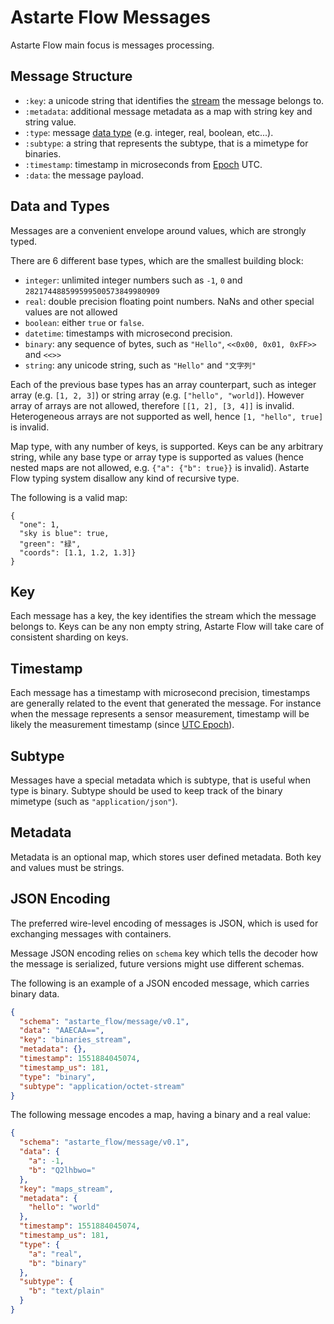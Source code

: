 # Astarte Flow Messages

Astarte Flow main focus is messages processing.

## Message Structure

* `:key`: a unicode string that identifies the [stream](0006-streams.html) the message belongs to.
* `:metadata`: additional message metadata as a map with string key and string value.
* `:type`: message [data type](#data-and-types) (e.g. integer, real, boolean, etc...).
* `:subtype`: a string that represents the subtype, that is a mimetype for binaries.
* `:timestamp`: timestamp in microseconds from [Epoch](https://en.wikipedia.org/wiki/Unix_time) UTC.
* `:data`: the message payload.

## Data and Types

Messages are a convenient envelope around values, which are strongly typed.

There are 6 different base types, which are the smallest building block:

* `integer`: unlimited integer numbers such as `-1`, `0` and `282174488599599500573849980909`
* `real`: double precision floating point numbers. NaNs and other special values are not allowed
* `boolean`: either `true` or `false`.
* `datetime`: timestamps with microsecond precision.
* `binary`: any sequence of bytes, such as `"Hello"`, `<<0x00, 0x01, 0xFF>>` and `<<>>`
* `string`: any unicode string, such as `"Hello"` and `"文字列"`

Each of the previous base types has an array counterpart, such as integer array (e.g. `[1, 2, 3]`)
or string array (e.g. `["hello", "world]`).
However array of arrays are not allowed, therefore `[[1, 2], [3, 4]]` is invalid. Heterogeneous
arrays are not supported as well, hence `[1, "hello", true]` is invalid.

Map type, with any number of keys, is supported. Keys can be any arbitrary string, while
any base type or array type is supported as values (hence nested maps are not allowed, e.g.
`{"a": {"b": true}}` is invalid). Astarte Flow typing system disallow any kind of recursive type.

The following is a valid map:
```
{
  "one": 1,
  "sky is blue": true,
  "green": "緑",
  "coords": [1.1, 1.2, 1.3]}
}
```

## Key

Each message has a key, the key identifies the stream which the message belongs to.
Keys can be any non empty string, Astarte Flow will take care of consistent sharding on keys.

## Timestamp

Each message has a timestamp with microsecond precision, timestamps are generally related to the event
that generated the message. For instance when the message represents a sensor measurement,
timestamp will be likely the measurement timestamp (since
[UTC Epoch](https://en.wikipedia.org/wiki/Unix_time)).

## Subtype

Messages have a special metadata which is subtype, that is useful when type is binary.
Subtype should be used to keep track of the binary mimetype (such as `"application/json"`).

## Metadata

Metadata is an optional map, which stores user defined metadata. Both key and values must be strings.

## JSON Encoding

The preferred wire-level encoding of messages is JSON, which is used for exchanging messages with
containers.

Message JSON encoding relies on `schema` key which tells the decoder how the message is serialized,
future versions might use different schemas.

The following is an example of a JSON encoded message, which carries binary data.

```json
{
  "schema": "astarte_flow/message/v0.1",
  "data": "AAECAA==",
  "key": "binaries_stream",
  "metadata": {},
  "timestamp": 1551884045074,
  "timestamp_us": 181,
  "type": "binary",
  "subtype": "application/octet-stream"
}
```

The following message encodes a map, having a binary and a real value:

```json
{
  "schema": "astarte_flow/message/v0.1",
  "data": {
    "a": -1,
    "b": "Q2lhbwo="
  },
  "key": "maps_stream",
  "metadata": {
    "hello": "world"
  },
  "timestamp": 1551884045074,
  "timestamp_us": 181,
  "type": {
    "a": "real",
    "b": "binary"
  },
  "subtype": {
    "b": "text/plain"
  }
}
```
